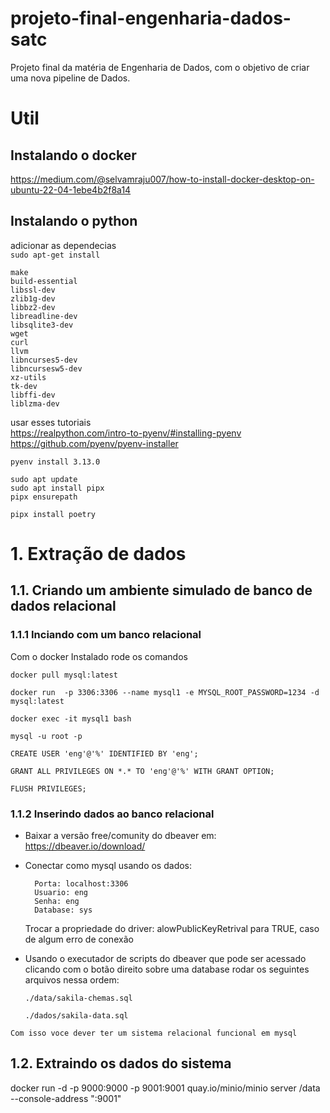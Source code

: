 # projeto-final-engenharia-dados-satc

Projeto final da matéria de Engenharia de Dados, com o objetivo de criar uma nova pipeline de Dados.


# Util
## Instalando o docker
https://medium.com/@selvamraju007/how-to-install-docker-desktop-on-ubuntu-22-04-1ebe4b2f8a14

## Instalando o python 
adicionar as dependecias    
`sudo apt-get install`
```
make 
build-essential 
libssl-dev 
zlib1g-dev
libbz2-dev 
libreadline-dev 
libsqlite3-dev 
wget
curl
llvm
libncurses5-dev
libncursesw5-dev
xz-utils
tk-dev
libffi-dev
liblzma-dev
```

usar esses tutoriais    
https://realpython.com/intro-to-pyenv/#installing-pyenv     
https://github.com/pyenv/pyenv-installer        


```
pyenv install 3.13.0
```

```
sudo apt update
sudo apt install pipx
pipx ensurepath
```

```
pipx install poetry
```


# 1. Extração de dados
## 1.1. Criando um ambiente simulado de banco de dados relacional
### 1.1.1 Inciando com um banco relacional
Com o docker Instalado rode os comandos 
```
docker pull mysql:latest
```

```
docker run  -p 3306:3306 --name mysql1 -e MYSQL_ROOT_PASSWORD=1234 -d mysql:latest
```

```
docker exec -it mysql1 bash
```

```
mysql -u root -p
```

```
CREATE USER 'eng'@'%' IDENTIFIED BY 'eng';

GRANT ALL PRIVILEGES ON *.* TO 'eng'@'%' WITH GRANT OPTION;

FLUSH PRIVILEGES;
```
### 1.1.2 Inserindo dados ao banco relacional     
* Baixar a versão free/comunity do dbeaver em: https://dbeaver.io/download/

* Conectar como mysql usando os dados:  

        Porta: localhost:3306  
        Usuario: eng    
        Senha: eng  
        Database: sys       
    
    Trocar a propriedade do driver: alowPublicKeyRetrival para TRUE, caso de algum erro de conexão

* Usando o executador de scripts do dbeaver que pode ser acessado clicando com o botão direito sobre uma database rodar os seguintes arquivos nessa ordem:
    ```
    ./data/sakila-chemas.sql

    ./dados/sakila-data.sql
    ```
` Com isso voce dever ter um sistema relacional funcional em mysql ` 

## 1.2. Extraindo os dados do sistema 

docker run -d -p 9000:9000 -p 9001:9001 quay.io/minio/minio server /data --console-address ":9001"

